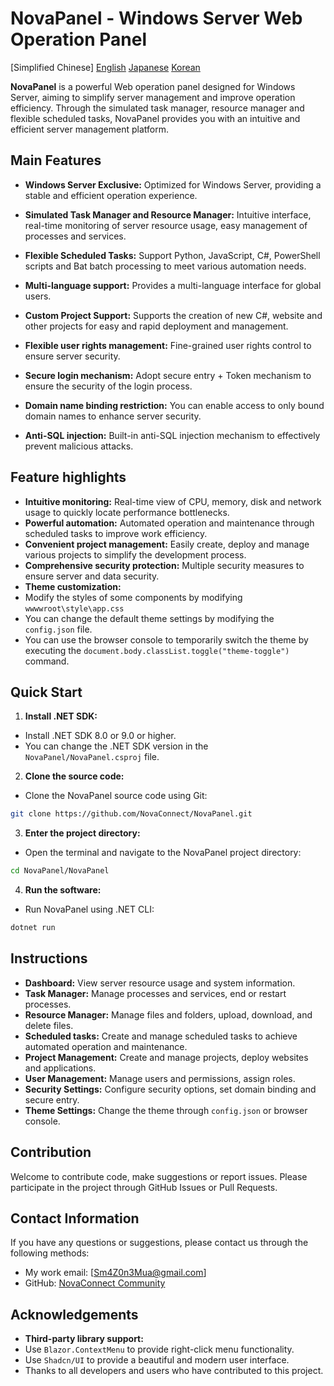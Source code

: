 # NovaPanel - Windows Server Web Operation Panel

[Simplified Chinese]
[English]()
[Japanese]()
[Korean]()

**NovaPanel** is a powerful Web operation panel designed for Windows Server, aiming to simplify server management and improve operation efficiency. Through the simulated task manager, resource manager and flexible scheduled tasks, NovaPanel provides you with an intuitive and efficient server management platform.

## Main Features

* **Windows Server Exclusive:** Optimized for Windows Server, providing a stable and efficient operation experience.

* **Simulated Task Manager and Resource Manager:** Intuitive interface, real-time monitoring of server resource usage, easy management of processes and services.

* **Flexible Scheduled Tasks:** Support Python, JavaScript, C#, PowerShell scripts and Bat batch processing to meet various automation needs.

* **Multi-language support:** Provides a multi-language interface for global users.

* **Custom Project Support:** Supports the creation of new C#, website and other projects for easy and rapid deployment and management.
* **Flexible user rights management:** Fine-grained user rights control to ensure server security.
* **Secure login mechanism:** Adopt secure entry + Token mechanism to ensure the security of the login process.
* **Domain name binding restriction:** You can enable access to only bound domain names to enhance server security.
* **Anti-SQL injection:** Built-in anti-SQL injection mechanism to effectively prevent malicious attacks.

## Feature highlights

* **Intuitive monitoring:** Real-time view of CPU, memory, disk and network usage to quickly locate performance bottlenecks.
* **Powerful automation:** Automated operation and maintenance through scheduled tasks to improve work efficiency.
* **Convenient project management:** Easily create, deploy and manage various projects to simplify the development process.
* **Comprehensive security protection:** Multiple security measures to ensure server and data security.
* **Theme customization:**
* Modify the styles of some components by modifying `wwwwroot\style\app.css`
* You can change the default theme settings by modifying the `config.json` file.
* You can use the browser console to temporarily switch the theme by executing the `document.body.classList.toggle("theme-toggle")` command.

## Quick Start

1. **Install .NET SDK:**
* Install .NET SDK 8.0 or 9.0 or higher.
* You can change the .NET SDK version in the `NovaPanel/NovaPanel.csproj` file.
2. **Clone the source code:**
* Clone the NovaPanel source code using Git:
```bash
git clone https://github.com/NovaConnect/NovaPanel.git
```
3. **Enter the project directory:**
* Open the terminal and navigate to the NovaPanel project directory:
```bash
cd NovaPanel/NovaPanel
```
4. **Run the software:**
* Run NovaPanel using .NET CLI:
```bash
dotnet run
```

## Instructions

* **Dashboard:** View server resource usage and system information.
* **Task Manager:** Manage processes and services, end or restart processes.
* **Resource Manager:** Manage files and folders, upload, download, and delete files.
* **Scheduled tasks:** Create and manage scheduled tasks to achieve automated operation and maintenance.
* **Project Management:** Create and manage projects, deploy websites and applications.
* **User Management:** Manage users and permissions, assign roles.
* **Security Settings:** Configure security options, set domain binding and secure entry.
* **Theme Settings:** Change the theme through `config.json` or browser console.

## Contribution

Welcome to contribute code, make suggestions or report issues. Please participate in the project through GitHub Issues or Pull Requests.

## Contact Information

If you have any questions or suggestions, please contact us through the following methods:

* My work email: [Sm4Z0n3Mua@gmail.com]
* GitHub: [NovaConnect Community](https://github.com/NovaConnect)

## Acknowledgements
* **Third-party library support:**
* Use `Blazor.ContextMenu` to provide right-click menu functionality.
* Use `Shadcn/UI` to provide a beautiful and modern user interface.
* Thanks to all developers and users who have contributed to this project.
